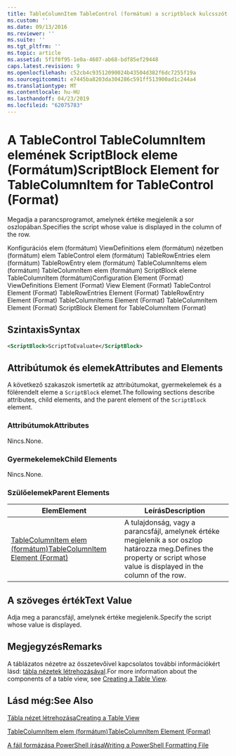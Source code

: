 ```yaml
---
title: TableColumnItem TableControl (formátum) a scriptblock kulcsszót eleme |} A Microsoft Docs
ms.custom: ''
ms.date: 09/13/2016
ms.reviewer: ''
ms.suite: ''
ms.tgt_pltfrm: ''
ms.topic: article
ms.assetid: 5f1f0f95-1e0a-4607-ab68-bdf85ef29448
caps.latest.revision: 9
ms.openlocfilehash: c52cb4c93512090024b43504d382f6dc7255f19a
ms.sourcegitcommit: e7445ba8203da304286c591ff513900ad1c244a4
ms.translationtype: MT
ms.contentlocale: hu-HU
ms.lasthandoff: 04/23/2019
ms.locfileid: "62075783"
---
```

# <a name="scriptblock-element-for-tablecolumnitem-for-tablecontrol-format"></a><span data-ttu-id="29764-102">A TableControl TableColumnItem elemének ScriptBlock eleme (Formátum)</span><span class="sxs-lookup"><span data-stu-id="29764-102">ScriptBlock Element for TableColumnItem for TableControl (Format)</span></span>

<span data-ttu-id="29764-103">Megadja a parancsprogramot, amelynek értéke megjelenik a sor oszlopában.</span><span class="sxs-lookup"><span data-stu-id="29764-103">Specifies the script whose value is displayed in the column of the row.</span></span>

<span data-ttu-id="29764-104">Konfigurációs elem (formátum) ViewDefinitions elem (formátum) nézetben (formátum) elem TableControl elem (formátum) TableRowEntries elem (formátum) TableRowEntry elem (formátum) TableColumnItems elem (formátum) TableColumnItem elem (formátum) ScriptBlock eleme TableColumnItem (formátum)</span><span class="sxs-lookup"><span data-stu-id="29764-104">Configuration Element (Format) ViewDefinitions Element (Format) View Element (Format) TableControl Element (Format) TableRowEntries Element (Format) TableRowEntry Element (Format) TableColumnItems Element (Format) TableColumnItem Element (Format) ScriptBlock Element for TableColumnItem (Format)</span></span>

## <a name="syntax"></a><span data-ttu-id="29764-105">Szintaxis</span><span class="sxs-lookup"><span data-stu-id="29764-105">Syntax</span></span>

```xml
<ScriptBlock>ScriptToEvaluate</ScriptBlock>
```

## <a name="attributes-and-elements"></a><span data-ttu-id="29764-106">Attribútumok és elemek</span><span class="sxs-lookup"><span data-stu-id="29764-106">Attributes and Elements</span></span>

<span data-ttu-id="29764-107">A következő szakaszok ismertetik az attribútumokat, gyermekelemek és a fölérendelt eleme a `ScriptBlock` elemet.</span><span class="sxs-lookup"><span data-stu-id="29764-107">The following sections describe attributes, child elements, and the parent element of the `ScriptBlock` element.</span></span>

### <a name="attributes"></a><span data-ttu-id="29764-108">Attribútumok</span><span class="sxs-lookup"><span data-stu-id="29764-108">Attributes</span></span>

<span data-ttu-id="29764-109">Nincs.</span><span class="sxs-lookup"><span data-stu-id="29764-109">None.</span></span>

### <a name="child-elements"></a><span data-ttu-id="29764-110">Gyermekelemek</span><span class="sxs-lookup"><span data-stu-id="29764-110">Child Elements</span></span>

<span data-ttu-id="29764-111">Nincs.</span><span class="sxs-lookup"><span data-stu-id="29764-111">None.</span></span>

### <a name="parent-elements"></a><span data-ttu-id="29764-112">Szülőelemek</span><span class="sxs-lookup"><span data-stu-id="29764-112">Parent Elements</span></span>

|<span data-ttu-id="29764-113">Elem</span><span class="sxs-lookup"><span data-stu-id="29764-113">Element</span></span>|<span data-ttu-id="29764-114">Leírás</span><span class="sxs-lookup"><span data-stu-id="29764-114">Description</span></span>|
|-------------|-----------------|
|[<span data-ttu-id="29764-115">TableColumnItem elem (formátum)</span><span class="sxs-lookup"><span data-stu-id="29764-115">TableColumnItem Element (Format)</span></span>](./tablecolumnitem-element-for-tablecolumnitems-for-tablecontrol-format.md)|<span data-ttu-id="29764-116">A tulajdonság, vagy a parancsfájl, amelynek értéke megjelenik a sor oszlop határozza meg.</span><span class="sxs-lookup"><span data-stu-id="29764-116">Defines the property or script whose value is displayed in the column of the row.</span></span>|

## <a name="text-value"></a><span data-ttu-id="29764-117">A szöveges érték</span><span class="sxs-lookup"><span data-stu-id="29764-117">Text Value</span></span>

<span data-ttu-id="29764-118">Adja meg a parancsfájl, amelynek értéke megjelenik.</span><span class="sxs-lookup"><span data-stu-id="29764-118">Specify the script whose value is displayed.</span></span>

## <a name="remarks"></a><span data-ttu-id="29764-119">Megjegyzés</span><span class="sxs-lookup"><span data-stu-id="29764-119">Remarks</span></span>

<span data-ttu-id="29764-120">A táblázatos nézetre az összetevőivel kapcsolatos további információkért lásd: [tábla nézetek létrehozásával](./creating-a-table-view.md).</span><span class="sxs-lookup"><span data-stu-id="29764-120">For more information about the components of a table view, see [Creating a Table View](./creating-a-table-view.md).</span></span>

## <a name="see-also"></a><span data-ttu-id="29764-121">Lásd még:</span><span class="sxs-lookup"><span data-stu-id="29764-121">See Also</span></span>

[<span data-ttu-id="29764-122">Tábla nézet létrehozása</span><span class="sxs-lookup"><span data-stu-id="29764-122">Creating a Table View</span></span>](./creating-a-table-view.md)

[<span data-ttu-id="29764-123">TableColumnItem elem (formátum)</span><span class="sxs-lookup"><span data-stu-id="29764-123">TableColumnItem Element (Format)</span></span>](./tablecolumnitem-element-for-tablecolumnitems-for-tablecontrol-format.md)

[<span data-ttu-id="29764-124">A fájl formázása PowerShell írása</span><span class="sxs-lookup"><span data-stu-id="29764-124">Writing a PowerShell Formatting File</span></span>](./writing-a-powershell-formatting-file.md)
